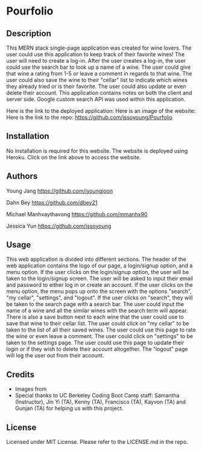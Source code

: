 # Pourfolio

## Description

This MERN stack single-page application was created for wine lovers. The user could use this application to keep track of their favorite wines! The user will need to create a log-in. After the user creates a log-in, the user could use the search bar to look up a name of a wine. The user could give that wine a rating from 1-5 or leave a comment in regards to that wine. The user could also save the wine to their "cellar" list to indicate which wines they already tried or is their favorite. The user could also update or even delete their account. This application contains notes on both the client and server side. Google custom search API was used within this application.

Here is the link to the deployed application: 
Here is an image of the website: 
Here is the link to the repo: https://github.com/jssoyoung/Pourfolio

## Installation

No installation is required for this website. The website is deployed using Heroku. Click on the link above to access the website.

## Authors

Young Jang
https://github.com/jyoungjoon

Dahn Bey
https://github.com/dbey21

Michael Manhxaythavong
https://github.com/mmanhx90

Jessica Yun
https://github.com/jssoyoung

## Usage

 This web application is divided into different sections. The header of the web application contains the logo of our page, a login/signup option, and a menu option. If the user clicks on the login/signup option, the user will be taken to the login/signup screen. The user will be asked to input their email and password to either log in or create an account. If the user clicks on the menu option, the menu pops up onto the screen with the options "search", "my cellar", "settings", and "logout". If the user clicks on "search", they will be taken to the search page with a search bar. The user could input the name of a wine and all the similar wines with the search term will appear. There is also a save button next to each wine that the user could use to save that wine to their cellar list. The user could click on "my cellar" to be taken to the list of all their saved wines. The user could use this page to rate the wine or even leave a comment. The user could click on "settings" to be taken to the settings page. The user could use this page to update their login or if they wish to delete their account altogether. The "logout" page will log the user out from their account.

## Credits

* Images from 
* Special thanks to UC Berkeley Coding Boot Camp staff: Samantha (Instructor), Jin Yi (TA), Kenny (TA), Francisco (TA), Kayvon (TA) and Gunjan (TA) for helping us with this project.

## License

Licensed under MIT License. Please refer to the LICENSE.md in the repo.